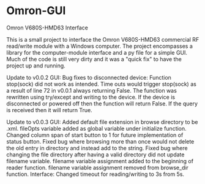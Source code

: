 # Omron-GUI
Omron V680S-HMD63 Interface

This is a small project to interface the Omron V680S-HMD63 commercial RF read/write module with a Windows computer. The project encompasses
a library for the computer-module interface and a py file for a simple GUI. Much of the code is still very dirty and it was a "quick fix"
to have the project up and running. 

Update to v0.0.2
  GUI:
    Bug fixes to disconnected device:
    Function stop(sock) did not work as intended. Time outs would trigger stop(sock) as a result of line 72 in v0.0.1 always returning
    False. The function was rewritten using try/except and writing to the device. If the device is disconnected or powered off then the 
    function will return False. If the query is received then it will return True.

Update to v0.0.3
  GUI:
    Added default file extension in browse directory to be .xml. fileOpts variable added as global variable under initialize function.
    Changed column span of start button to 1 for future implementation of status button.
    Fixed bug where browsing more than once would not delete the old entry in directory and instead add to the string.
    Fixed bug where changing the file directory after having a valid directory did not update filename variable. filename variable 
    assignment added to the beginning of reader function. filename variable assignment removed from browse_dir function.
  Interface:
    Changed timeout for reading/writing to 3s from 5s.
